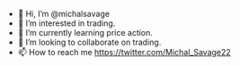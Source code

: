 - 👋 Hi, I’m @michalsavage
- 👀 I’m interested in trading.
- 🌱 I’m currently learning price action.
- 💞️ I’m looking to collaborate on trading.
- 📫 How to reach me https://twitter.com/Michal_Savage22

<!---
michalsavage/michalsavage is a ✨ special ✨ repository because its `README.md` (this file) appears on your GitHub profile.
You can click the Preview link to take a look at your changes.
--->
